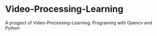 # Video-Processing-Learning


A progject of Video-Processing-Learning.
Programing with Opencv and Python 

